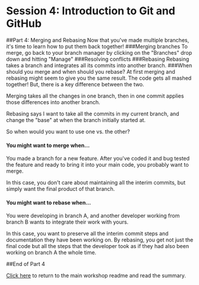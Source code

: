 Session 4: Introduction to Git and GitHub
================================================================

##Part 4: Merging and Rebasing
Now that you've made multiple branches, it's time to learn how to put them back together!
###Merging branches
To merge, go back to your branch manager by clicking on the "Branches" drop down and hitting "Manage"
###Resolving conflicts
###Rebasing
Rebasing takes a branch and integrates all its commits into another branch.
###When should you merge and when should you rebase?
At first merging and rebasing might seem to give you the same result. The code gets all mashed together! But, there is a key difference between the two.

Merging takes all the changes in one branch, then in one commit applies those differences into another branch.

Rebasing says I want to take all the commits in my current branch, and change the "base" at when the branch initially started at.

So when would you want to use one vs. the other?

#### You might want to merge when...
You made a branch for a new feature. After you've coded it and bug tested the feature and ready to bring it into your main code, you probably want to merge.

In this case, you don't care about maintaining all the interim commits, but simply want the final product of that branch.

#### You might want to rebase when...
You were developing in branch A, and another developer working from branch B wants to integrate their work with yours. 

In this case, you want to preserve all the interim commit steps and documentation they have been working on. By rebasing, you get not just the final code but all the steps that the developer took as if they had also been working on branch A the whole time.

##End of Part 4

[Click here](../README.md "Open main readme") to return to the main workshop readme and read the summary.